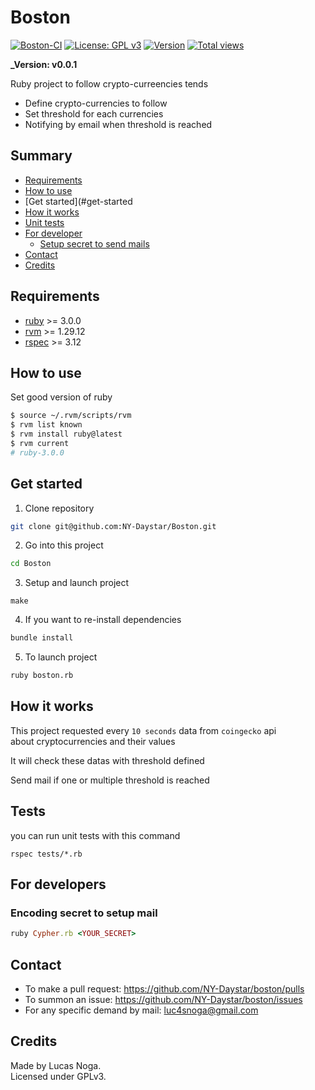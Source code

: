 # Boston

[![Boston-CI](https://github.com/NY-Daystar/boston/actions/workflows/dotnet.yml/badge.svg)](https://github.com/NY-Daystar/boston/actions/workflows/dotnet.yml)
[![License: GPL v3](https://img.shields.io/badge/License-GPLv3-blue.svg)](https://www.gnu.org/licenses/gpl-3.0)
[![Version](https://img.shields.io/github/tag/NY-Daystar/boston.svg)](https://github.com/NY-Daystar/boston/releases)
[![Total views](https://img.shields.io/sourcegraph/rrc/github.com/NY-Daystar/boston.svg)](https://sourcegraph.com/github.com/NY-Daystar/boston)

**\_Version: v0.0.1**

Ruby project to follow crypto-curreencies tends

-   Define crypto-currencies to follow
-   Set threshold for each currencies
-   Notifying by email when threshold is reached

## Summary

-   [Requirements](#requirements)
-   [How to use](#how-to-use)
-   [Get started](#get-started
-   [How it works](#how-it-works)
-   [Unit tests](#tests)
-   [For developer](#for-developers)
    -   [Setup secret to send mails](#encoding-secret-to-setup-mail)
-   [Contact](#contact)
-   [Credits](#credits)

## Requirements

-   [ruby](https://www.ruby-lang.org/fr/downloads/) >= 3.0.0
-   [rvm](https://rvm.io/rvm/install) >= 1.29.12
-   [rspec](https://rspec.info/documentation/) >= 3.12

## How to use

Set good version of ruby

```bash
$ source ~/.rvm/scripts/rvm
$ rvm list known
$ rvm install ruby@latest
$ rvm current
# ruby-3.0.0
```

## Get started

1. Clone repository

```bash
git clone git@github.com:NY-Daystar/Boston.git
```

2. Go into this project

```bash
cd Boston
```

3. Setup and launch project

```
make
```

4. If you want to re-install dependencies

```bash
bundle install

```

5. To launch project

```bash
ruby boston.rb
```

## How it works

This project requested every `10 seconds` data from `coingecko` api  
about cryptocurrencies and their values

It will check these datas with threshold defined

Send mail if one or multiple threshold is reached

## Tests

you can run unit tests with this command

```
rspec tests/*.rb
```

## For developers

### Encoding secret to setup mail

```ruby
ruby Cypher.rb <YOUR_SECRET>
```

## Contact

-   To make a pull request: https://github.com/NY-Daystar/boston/pulls
-   To summon an issue: https://github.com/NY-Daystar/boston/issues
-   For any specific demand by mail: [luc4snoga@gmail.com](mailto:luc4snoga@gmail.com?subject=[GitHub]%boston%20Project)

## Credits

Made by Lucas Noga.  
Licensed under GPLv3.
